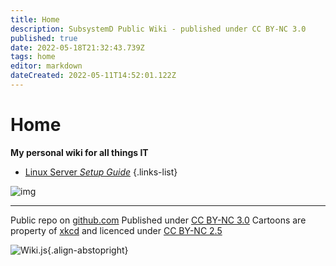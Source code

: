 ```yaml
---
title: Home
description: SubsystemD Public Wiki - published under CC BY-NC 3.0
published: true
date: 2022-05-18T21:32:43.739Z
tags: home
editor: markdown
dateCreated: 2022-05-11T14:52:01.122Z
---
```


# Home
**My personal wiki for all things IT**

- [Linux Server *Setup Guide*](/linux/server/setup)
{.links-list}

![img](https://imgs.xkcd.com/comics/self_description.png)

---
Public repo on [github.com](https://github.com/SubSystemD/wiki)
Published under [CC BY-NC 3.0](https://creativecommons.org/licenses/by-nc/3.0/)
Cartoons are property of [xkcd](https://xkcd.com/) and licenced under [CC BY-NC 2.5](https://creativecommons.org/licenses/by-nc/2.5/)


![Wiki.js](https://static.requarks.io/logo/wikijs-butterfly.svg){.align-abstopright}